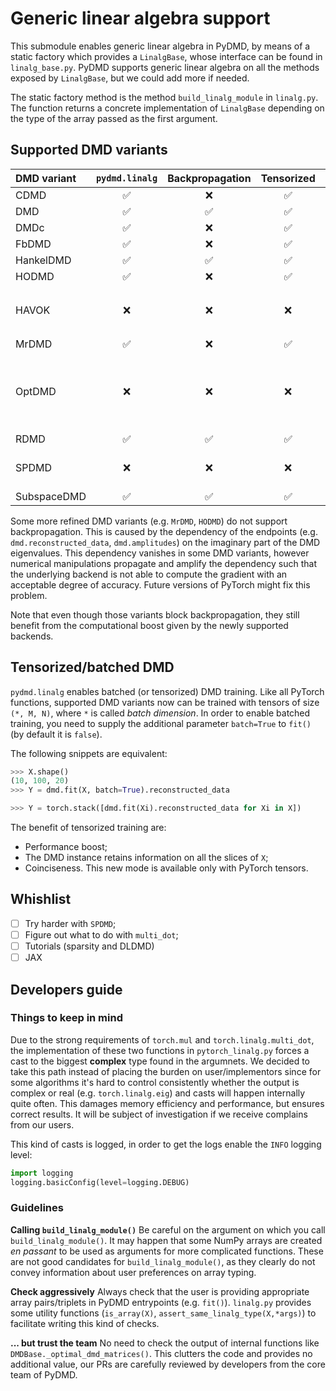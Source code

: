 # Generic linear algebra support
This submodule enables generic linear algebra in PyDMD, by means of a static factory which provides
a `LinalgBase`, whose interface can be found in `linalg_base.py`. PyDMD supports generic linear algebra
on all the methods exposed by `LinalgBase`, but we could add more if needed.

The static factory method is the method `build_linalg_module` in `linalg.py`. The function returns a
concrete implementation of `LinalgBase` depending on the type of the array passed as the first 
argument.

## Supported DMD variants
| DMD variant | `pydmd.linalg`     | Backpropagation    | Tensorized         | Notes                                                  |
|:------------|:------------------:|:------------------:|:------------------:|:-------------------------------------------------------|
| CDMD        | :white_check_mark: | :x:                | :white_check_mark: |                                                        |
| DMD         | :white_check_mark: | :white_check_mark: | :white_check_mark: |                                                        |
| DMDc        | :white_check_mark: | :x:                | :white_check_mark: |                                                        |
| FbDMD       | :white_check_mark: | :x:                | :white_check_mark: |                                                        |
| HankelDMD   | :white_check_mark: | :white_check_mark: | :white_check_mark: |                                                        |
| HODMD       | :white_check_mark: | :x:                | :white_check_mark: |                                                        |
| HAVOK       | :x:                | :x:                | :x:                | Internal dependencies on `scipy.signal`                |
| MrDMD       | :white_check_mark: | :x:                | :white_check_mark: |                                                        |
| OptDMD      | :x:                | :x:                | :x:                | Not well mantained, might receive major revisions soon |
| RDMD        | :white_check_mark: | :white_check_mark: | :white_check_mark: |                                                        |
| SPDMD       | :x:                | :x:                | :x:                | Mixture of sparse/dense matrices                       |
| SubspaceDMD | :white_check_mark: | :white_check_mark: | :white_check_mark: |                                                        |

Some more refined DMD variants (e.g. `MrDMD`, `HODMD`) do not support backpropagation. This is caused
by the dependency of the endpoints (e.g. `dmd.reconstructed_data`, `dmd.amplitudes`) on the imaginary
part of the DMD eigenvalues. This dependency vanishes in some DMD variants, however numerical manipulations
propagate and amplify the dependency such that the underlying backend is not able to compute the gradient
with an acceptable degree of accuracy. Future versions of PyTorch might fix this problem.

Note that even though those variants block backpropagation, they still benefit from the computational
boost given by the newly supported backends.

## Tensorized/batched DMD
`pydmd.linalg` enables batched (or tensorized) DMD training. Like all PyTorch functions, supported DMD
variants now can be trained with tensors of size `(*, M, N)`, where `*` is called *batch dimension*.
In order to enable batched training, you need to supply the additional parameter `batch=True` to `fit()`
(by default it is `false`).

The following snippets are equivalent:
```python
>>> X.shape()
(10, 100, 20)
>>> Y = dmd.fit(X, batch=True).reconstructed_data
```

```python
>>> Y = torch.stack([dmd.fit(Xi).reconstructed_data for Xi in X])
```

The benefit of tensorized training are:
- Performance boost;
- The DMD instance retains information on all the slices of `X`;
- Coinciseness.
This new mode is available only with PyTorch tensors.

## Whishlist
+ [ ] Try harder with `SPDMD`;
+ [ ] Figure out what to do with `multi_dot`;
+ [ ] Tutorials (sparsity and DLDMD)
+ [ ] JAX

## Developers guide

### Things to keep in mind
Due to the strong requirements of `torch.mul` and `torch.linalg.multi_dot`, the implementation of these
two functions in `pytorch_linalg.py` forces a cast to the biggest **complex** type found in the argumnets.
We decided to take this path instead of placing the burden on user/implementors since for some algorithms
it's hard to control consistently whether the output is complex or real (e.g. `torch.linalg.eig`) and casts
will happen internally quite often. This damages memory efficiency and performance, but ensures correct 
results. It will be subject of investigation if we receive complains from our users.

This kind of casts is logged, in order to get the logs enable the `INFO` logging level:
```python
import logging
logging.basicConfig(level=logging.DEBUG)
```

### Guidelines
**Calling `build_linalg_module()`**
Be careful on the argument on which you call `build_linalg_module()`. It may happen that some NumPy arrays
are created *en passant* to be used as arguments for more complicated functions. These are not good candidates
for `build_linalg_module()`, as they clearly do not convey information about user preferences on array typing.

**Check aggressively**
Always check that the user is providing appropriate array pairs/triplets in PyDMD entrypoints (e.g. `fit()`).
`linalg.py` provides some utility functions (`is_array(X)`, `assert_same_linalg_type(X,*args)`) to facilitate writing
this kind of checks.

**... but trust the team**
No need to check the output of internal functions like `DMDBase._optimal_dmd_matrices()`. This clutters the
code and provides no additional value, our PRs are carefully reviewed by developers from the core team of
PyDMD.
